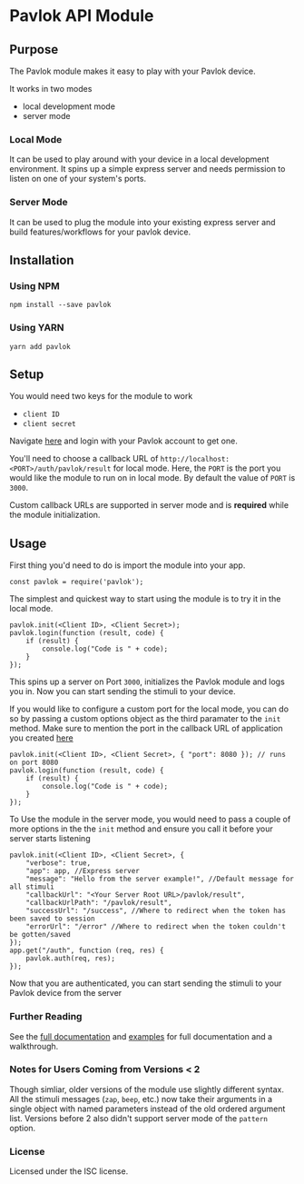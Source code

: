 # Pavlok API Module

## Purpose
The Pavlok module makes it easy to play with your Pavlok device.

It works in two modes
- local development mode
- server mode

### Local Mode 

It can be used to play around with your device in a local development environment. It spins up a simple express server and needs permission to listen on one of your system's ports.

### Server Mode

It can be used to plug the module into your existing express server and build features/workflows for your pavlok device. 

## Installation

### Using NPM

```
npm install --save pavlok
```

### Using YARN

```
yarn add pavlok
```

## Setup

You would need two keys for the module to work
- `client ID`
- `client secret`

Navigate [here](http://pavlok-mvp.herokuapp.com/oauth/applications) and login with your Pavlok account to get one.

You'll need to choose a callback URL of `http://localhost:<PORT>/auth/pavlok/result` for local mode. Here, the `PORT` is the port you would like the module to run on in local mode. By default the value of `PORT` is `3000`.

Custom callback URLs are supported in server mode and is **required** while the module initialization.

## Usage

First thing you'd need to do is import the module into your app.

```
const pavlok = require('pavlok');
```

The simplest and quickest way to start using the module is to try it in the local mode.

```
pavlok.init(<Client ID>, <Client Secret>);
pavlok.login(function (result, code) {
	if (result) {
		console.log("Code is " + code);
	}
});
```

This spins up a server on Port `3000`, initializes the Pavlok module and logs you in. Now you can start sending the stimuli to your device.

If you would like to configure a custom port for the local mode, you can do so by passing a custom options object as the third paramater to the `init` method. Make sure to mention the port in the callback URL of application you created [here](http://pavlok-mvp.herokuapp.com/oauth/applications)

```
pavlok.init(<Client ID>, <Client Secret>, { "port": 8080 }); // runs on port 8080
pavlok.login(function (result, code) {
	if (result) {
		console.log("Code is " + code);
	}
});
```

To Use the module in the server mode, you would need to pass a couple of more options in the the `init` method and ensure you call it before your server starts listening

```
pavlok.init(<Client ID>, <Client Secret>, {
	"verbose": true,
	"app": app, //Express server
	"message": "Hello from the server example!", //Default message for all stimuli
	"callbackUrl": "<Your Server Root URL>/pavlok/result",
	"callbackUrlPath": "/pavlok/result",
	"successUrl": "/success", //Where to redirect when the token has been saved to session
	"errorUrl": "/error" //Where to redirect when the token couldn't be gotten/saved
});
app.get("/auth", function (req, res) {
	pavlok.auth(req, res);
});
```

Now that you are authenticated, you can start sending the stimuli to your Pavlok device from the server

### Further Reading
See the [full documentation](https://github.com/Behavioral-Technology-Group/Pavlok_Node_Module/wiki) and [examples](https://github.com/Behavioral-Technology-Group/Pavlok-Node-Samples) for full documentation and a walkthrough. 

### Notes for Users Coming from Versions < 2
Though simliar, older versions of the module use slightly different syntax.
All the stimuli messages (`zap`, `beep`, etc.) now take their arguments in a 
single object with named parameters instead of the old ordered argument list.
Versions before 2 also didn't support server mode of the `pattern` option.

### License
Licensed under the ISC license. 
